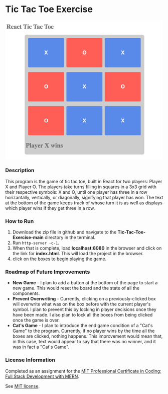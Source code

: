 # Tic Tac Toe Exercise

![](tic-tac-toe.png)

### Description

This program is the game of tic tac toe, built in React for two players: Player X and Player O. The players take turns filling in squares in a 3x3 grid with their respective symbols: X and O, until one player has three in a row horizantally, vertically, or diagonally, signifying that player has won. The text at the bottom of the game keeps track of whose turn it is as well as displays which player wins if they get three in a row. 

### How to Run

1. Download the zip file in github and navigate to the **Tic-Tac-Toe-Exercise-main** directory in the terminal.
2. Run `http-server -c-1`.
3. When that is complete, load **localhost:8080** in the browser and click on the link for **index.html**. This will load the project in the browser.
4. click on the boxes to begin playing the game.

### Roadmap of Future Improvements

- **New Game** - I plan to add a button at the bottom of the page to start a new game. This would reset the board and the state of all the components. 
- **Prevent Overwriting** - Currently, clicking on a previously-clicked box will overwrite what was on the box before with the current player's symbol. I plan to prevent this by locking in player decisions once they have been made. I also plan to lock all the boxes from being clicked once the game is over.
- **Cat's Game** - I plan to introduce the end game condition of a "Cat's Game" to the program. Currently, if no player wins by the time all the boxes are clicked, nothing happens. This improvement would mean that, in this case, text would appear to say that there was no winner, and it was in fact a "Cat's Game".

### License Information
Completed as an assignment for the [MIT Professional Certificate in Coding: Full Stack Development with MERN](https://executive-ed.xpro.mit.edu/professional-certificate-coding?utm_source=Google&utm_medium=c&utm_term=mit%20coding&utm_location=1027726&utm_campaign=B-365D_US_GG_SE_PCC_Brand&utm_content=MIT-Coding___School_Duration&gclid=Cj0KCQiAweaNBhDEARIsAJ5hwbe5iGViYiDsRYlBGKAHHLbH-GiiJ16dKOBbV7tvosiu9UTfbS7tAygaAkW1EALw_wcB).

See [MIT license](https://github.com/brandontanner/Tic-Tac-Toe-Exercise/blob/main/LICENSE).
